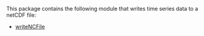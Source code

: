 This package contains the following module that writes time series data to a netCDF file: 

* [writeNCFile](Analyzer-DataWriters-writeNCFile)
